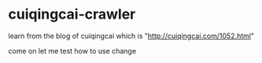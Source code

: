# cuiqingcai-crawler
learn from the blog of cuiqingcai which is  "http://cuiqingcai.com/1052.html"

come on 
let me test how to use change
